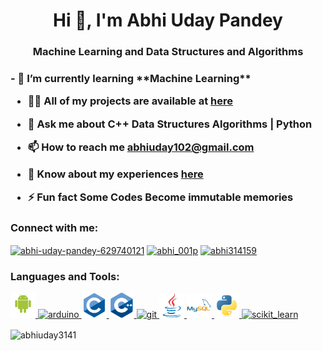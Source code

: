 <h1 align="center">Hi 👋, I'm Abhi Uday Pandey</h1>
<h3 align="center">Machine Learning and Data Structures and Algorithms<h3>
- 🌱 I’m currently learning **Machine Learning**

- 👨‍💻 All of my projects are available at <a href = "https://github.com/abhiuday3141">here</a>
- 💬 Ask me about **C++ Data Structures Algorithms | Python**

- 📫 How to reach me **abhiuday102@gmail.com**

- 📄 Know about my experiences <a href = "https://drive.google.com/file/d/1koeBAwPFmXdM1sXVksHd5MR0tbVEjFVQ/view?usp=sharing"> here </a>
- ⚡ Fun fact **Some Codes Become immutable memories**

<h3 align="left">Connect with me:</h3>
<p align="left">
<a href="https://linkedin.com/in/abhi-uday-pandey-629740121" target="blank"><img align="center" src="https://raw.githubusercontent.com/rahuldkjain/github-profile-readme-generator/master/src/images/icons/Social/linked-in-alt.svg" alt="abhi-uday-pandey-629740121" height="30" width="40" /></a>
<a href="https://instagram.com/abhi_001p" target="blank"><img align="center" src="https://raw.githubusercontent.com/rahuldkjain/github-profile-readme-generator/master/src/images/icons/Social/instagram.svg" alt="abhi_001p" height="30" width="40" /></a>
<a href="https://www.codechef.com/users/abhi314159" target="blank"><img align="center" src="https://cdn.jsdelivr.net/npm/simple-icons@3.1.0/icons/codechef.svg" alt="abhi314159" height="30" width="40" /></a>
</p>

<h3 align="left">Languages and Tools:</h3>
<p align="left"> <a href="https://developer.android.com" target="_blank"> <img src="https://raw.githubusercontent.com/devicons/devicon/master/icons/android/android-original-wordmark.svg" alt="android" width="40" height="40"/> </a> <a href="https://www.arduino.cc/" target="_blank"> <img src="https://cdn.worldvectorlogo.com/logos/arduino-1.svg" alt="arduino" width="40" height="40"/> </a> <a href="https://www.cprogramming.com/" target="_blank"> <img src="https://raw.githubusercontent.com/devicons/devicon/master/icons/c/c-original.svg" alt="c" width="40" height="40"/> </a> <a href="https://www.w3schools.com/cpp/" target="_blank"> <img src="https://raw.githubusercontent.com/devicons/devicon/master/icons/cplusplus/cplusplus-original.svg" alt="cplusplus" width="40" height="40"/> </a> <a href="https://git-scm.com/" target="_blank"> <img src="https://www.vectorlogo.zone/logos/git-scm/git-scm-icon.svg" alt="git" width="40" height="40"/> </a> <a href="https://www.java.com" target="_blank"> <img src="https://raw.githubusercontent.com/devicons/devicon/master/icons/java/java-original.svg" alt="java" width="40" height="40"/> </a> <a href="https://www.mysql.com/" target="_blank"> <img src="https://raw.githubusercontent.com/devicons/devicon/master/icons/mysql/mysql-original-wordmark.svg" alt="mysql" width="40" height="40"/> </a> <a href="https://www.python.org" target="_blank"> <img src="https://raw.githubusercontent.com/devicons/devicon/master/icons/python/python-original.svg" alt="python" width="40" height="40"/> </a> <a href="https://scikit-learn.org/" target="_blank"> <img src="https://upload.wikimedia.org/wikipedia/commons/0/05/Scikit_learn_logo_small.svg" alt="scikit_learn" width="40" height="40"/> </a> </p>

<p><img align="center" src="https://github-readme-stats.vercel.app/api/top-langs?username=abhiuday3141&show_icons=true&locale=en&layout=compact" alt="abhiuday3141" /></p>
